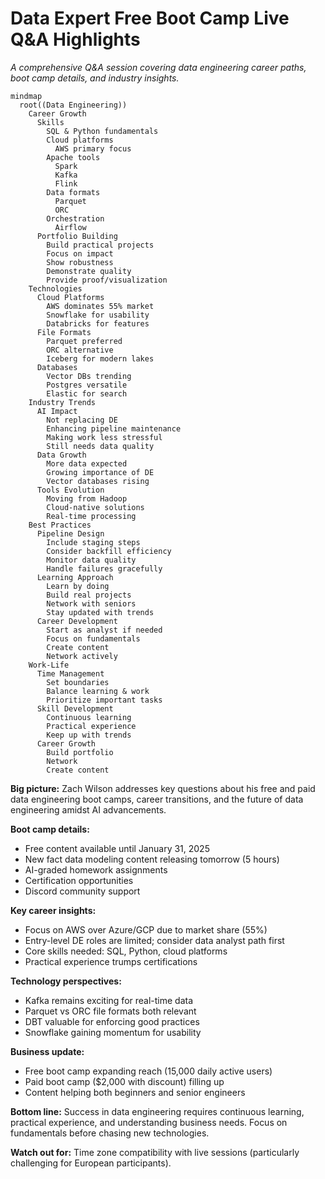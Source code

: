 # Data Expert Free Boot Camp Live Q&A Highlights

*A comprehensive Q&A session covering data engineering career paths, boot camp details, and industry insights.*


```mermaid
mindmap
  root((Data Engineering))
    Career Growth
      Skills
        SQL & Python fundamentals
        Cloud platforms
          AWS primary focus
        Apache tools
          Spark
          Kafka
          Flink
        Data formats
          Parquet
          ORC
        Orchestration
          Airflow
      Portfolio Building
        Build practical projects
        Focus on impact
        Show robustness
        Demonstrate quality
        Provide proof/visualization
    Technologies
      Cloud Platforms
        AWS dominates 55% market
        Snowflake for usability
        Databricks for features
      File Formats
        Parquet preferred
        ORC alternative
        Iceberg for modern lakes
      Databases
        Vector DBs trending
        Postgres versatile
        Elastic for search
    Industry Trends
      AI Impact
        Not replacing DE
        Enhancing pipeline maintenance
        Making work less stressful
        Still needs data quality
      Data Growth
        More data expected
        Growing importance of DE
        Vector databases rising
      Tools Evolution
        Moving from Hadoop
        Cloud-native solutions
        Real-time processing
    Best Practices
      Pipeline Design
        Include staging steps
        Consider backfill efficiency
        Monitor data quality
        Handle failures gracefully
      Learning Approach
        Learn by doing
        Build real projects
        Network with seniors
        Stay updated with trends
      Career Development
        Start as analyst if needed
        Focus on fundamentals
        Create content
        Network actively
    Work-Life
      Time Management
        Set boundaries
        Balance learning & work
        Prioritize important tasks
      Skill Development
        Continuous learning
        Practical experience
        Keep up with trends
      Career Growth
        Build portfolio
        Network
        Create content
```

**Big picture:** Zach Wilson addresses key questions about his free and paid data engineering boot camps, career transitions, and the future of data engineering amidst AI advancements.

**Boot camp details:**
- Free content available until January 31, 2025
- New fact data modeling content releasing tomorrow (5 hours)
- AI-graded homework assignments
- Certification opportunities
- Discord community support

**Key career insights:**
- Focus on AWS over Azure/GCP due to market share (55%)
- Entry-level DE roles are limited; consider data analyst path first
- Core skills needed: SQL, Python, cloud platforms
- Practical experience trumps certifications

**Technology perspectives:**
- Kafka remains exciting for real-time data
- Parquet vs ORC file formats both relevant
- DBT valuable for enforcing good practices
- Snowflake gaining momentum for usability

**Business update:**
- Free boot camp expanding reach (15,000 daily active users)
- Paid boot camp ($2,000 with discount) filling up
- Content helping both beginners and senior engineers

**Bottom line:** Success in data engineering requires continuous learning, practical experience, and understanding business needs. Focus on fundamentals before chasing new technologies.

**Watch out for:** Time zone compatibility with live sessions (particularly challenging for European participants).